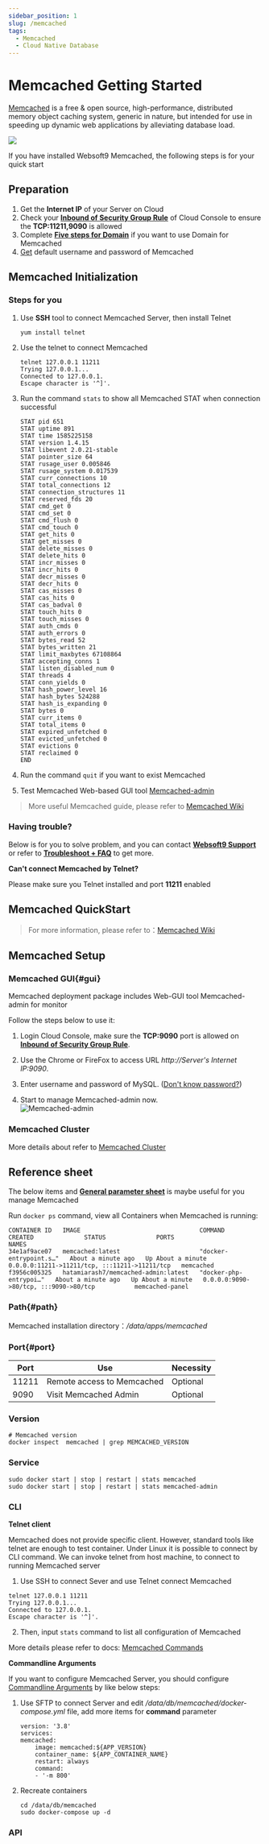 ```yaml
---
sidebar_position: 1
slug: /memcached
tags:
  - Memcached 
  - Cloud Native Database
---
```


# Memcached Getting Started

[Memcached](https://www.memcached.org) is a free & open source, high-performance, distributed memory object caching system, generic in nature, but intended for use in speeding up dynamic web applications by alleviating database load.

![](https://libs.websoft9.com/Websoft9/DocsPicture/en/memcached/memcached-gui-websoft9.png)

If you have installed Websoft9 Memcached, the following steps is for your quick start

## Preparation

1. Get the **Internet IP** of your Server on Cloud
2. Check your **[Inbound of Security Group Rule](./administrator/firewall#security)** of Cloud Console to ensure the **TCP:11211,9090** is allowed
3. Complete **[Five steps for Domain](./administrator/domain_step)** if you want to use Domain for Memcached
4. [Get](./user/credentials) default username and password of Memcached

## Memcached Initialization

### Steps for you

1. Use **SSH** tool to connect Memcached Server, then install Telnet
   ```
   yum install telnet
   ```

2. Use the telnet to connect Memcached
   ```
   telnet 127.0.0.1 11211
   Trying 127.0.0.1...
   Connected to 127.0.0.1.
   Escape character is '^]'.
   ```
3. Run the command `stats` to show all Memcached STAT when connection successful
   ```
   STAT pid 651
   STAT uptime 891
   STAT time 1585225158
   STAT version 1.4.15
   STAT libevent 2.0.21-stable
   STAT pointer_size 64
   STAT rusage_user 0.005846
   STAT rusage_system 0.017539
   STAT curr_connections 10
   STAT total_connections 12
   STAT connection_structures 11
   STAT reserved_fds 20
   STAT cmd_get 0
   STAT cmd_set 0
   STAT cmd_flush 0
   STAT cmd_touch 0
   STAT get_hits 0
   STAT get_misses 0
   STAT delete_misses 0
   STAT delete_hits 0
   STAT incr_misses 0
   STAT incr_hits 0
   STAT decr_misses 0
   STAT decr_hits 0
   STAT cas_misses 0
   STAT cas_hits 0
   STAT cas_badval 0
   STAT touch_hits 0
   STAT touch_misses 0
   STAT auth_cmds 0
   STAT auth_errors 0
   STAT bytes_read 52
   STAT bytes_written 21
   STAT limit_maxbytes 67108864
   STAT accepting_conns 1
   STAT listen_disabled_num 0
   STAT threads 4
   STAT conn_yields 0
   STAT hash_power_level 16
   STAT hash_bytes 524288
   STAT hash_is_expanding 0
   STAT bytes 0
   STAT curr_items 0
   STAT total_items 0
   STAT expired_unfetched 0
   STAT evicted_unfetched 0
   STAT evictions 0
   STAT reclaimed 0
   END

   ```
4. Run the command `quit` if you want to exist Memcached

5. Test Memcached Web-based GUI tool [Memcached-admin](#gui)

> More useful Memcached guide, please refer to [Memcached Wiki](https://github.com/memcached/memcached/wiki)


### Having trouble?

Below is for you to solve problem, and you can contact **[Websoft9 Support](./helpdesk)** or refer to **[Troubleshoot + FAQ](./faq#setup)** to get more.  

**Can't connect Memcached by Telnet?**

Please make sure you Telnet installed and port **11211** enabled

## Memcached  QuickStart

> For more information, please refer to：[Memcached Wiki](https://github.com/memcached/memcached/wiki)

## Memcached Setup

### Memcached GUI{#gui}

Memcached deployment package includes Web-GUI tool Memcached-admin for monitor

Follow the steps below to use it:

1. Login Cloud Console, make sure the **TCP:9090** port is allowed on **[Inbound of Security Group Rule](./administrator/firewall#security)**.

2. Use the Chrome or FireFox to access URL *http://Server's Internet IP:9090*.  

3. Enter username and password of MySQL. ([Don't know password?](./user/credentials))  

4. Start to manage Memcached-admin now.  
  ![Memcached-admin](https://libs.websoft9.com/Websoft9/DocsPicture/en/memcached/memcached-gui-websoft9.png)



### Memcached Cluster

More details about refer to [Memcached Cluster](https://github.com/memcached/memcached/wiki/ClusterMaint)



## Reference sheet

The below items and **[General parameter sheet](./administrator/parameter)** is maybe useful for you manage Memcached 


Run `docker ps` command, view all Containers when Memcached is running:

```
CONTAINER ID   IMAGE                                 COMMAND                  CREATED              STATUS              PORTS                                           NAMES
34e1af9ace07   memcached:latest                      "docker-entrypoint.s…"   About a minute ago   Up About a minute   0.0.0.0:11211->11211/tcp, :::11211->11211/tcp   memcached
f3956c005325   hatamiarash7/memcached-admin:latest   "docker-php-entrypoi…"   About a minute ago   Up About a minute   0.0.0.0:9090->80/tcp, :::9090->80/tcp           memcached-panel
```


### Path{#path}

Memcached installation directory：*/data/apps/memcached*  

### Port{#port}

| Port | Use                                          | Necessity |
| ------ | --------------------------------------------- | ------ |
| 11211   | Remote access to Memcached | Optional   |
| 9090  | Visit Memcached Admin | Optional   |


### Version

```shell
# Memcached version
docker inspect  memcached | grep MEMCACHED_VERSION
```

### Service

```shell
sudo docker start | stop | restart | stats memcached
sudo docker start | stop | restart | stats memcached-admin
```

### CLI

**Telnet client**

Memcached does not provide specific client. However, standard tools like telnet are enough to test container. Under Linux it is possible to connect by CLI command. We can invoke telnet from host machine, to connect to running Memcached server

1. Use SSH to connect Sever and use Telnet connect Memcached
```
telnet 127.0.0.1 11211
Trying 127.0.0.1...
Connected to 127.0.0.1.
Escape character is '^]'.
```

2. Then, input `stats` command to list all configuration of Memcached

More details please refer to docs: [Memcached Commands](https://github.com/memcached/memcached/wiki/Commands)

**Commandline Arguments**

If you want to configure Memcached Server, you should configure [Commandline Arguments](https://github.com/memcached/memcached/wiki/ConfiguringServer#commandline-arguments) by like below steps:  

1. Use SFTP to connect Server and edit */data/db/memcached/docker-compose.yml* file, add more items for **command** parameter
    ```
    version: '3.8'
    services:
    memcached:
        image: memcached:${APP_VERSION}
        container_name: ${APP_CONTAINER_NAME}
        restart: always
        command:
        - '-m 800'
    ```

2. Recreate containers
   ```
   cd /data/db/memcached
   sudo docker-compose up -d
   ```

### API

